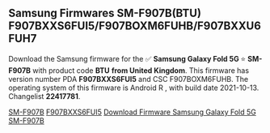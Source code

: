 <h2>Samsung Firmwares SM-F907B(BTU) F907BXXS6FUI5/F907BOXM6FUHB/F907BXXU6FUH7</h2>
Download the Samsung firmware for the ✅ <strong>Samsung Galaxy Fold 5G </strong> ⭐ <strong>SM-F907B</strong> with product code <strong>BTU</strong> <strong> from United Kingdom</strong>. This firmware has version number PDA <strong>F907BXXS6FUI5</strong> and CSC F907BOXM6FUHB. The operating system of this firmware is Android R , with build date 2021-10-13. Changelist <strong>22417781</strong>.


[SM-F907B](https://samfirm.shop/samsung/model/SM-F907B)
[F907BXXS6FUI5](https://samfirm.shop/samsung/pda/F907BXXS6FUI5)
[Download Firmware Samsung Galaxy Fold 5G SM-F907B](https://samfirm.shop/samsung/firmware/465265)
